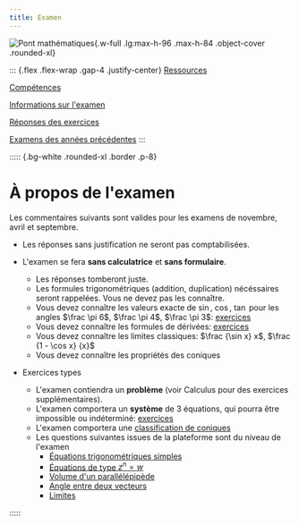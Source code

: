 ```yaml
---
title: Examen
---
```


![Pont mathématiques](/images/PM1C.png){.w-full .lg:max-h-96 .max-h-84 .object-cover .rounded-xl}

::: {.flex .flex-wrap .gap-4 .justify-center}
[Ressources](/PM1C/)

[Compétences](/PM1C/skills)

[Informations sur l'examen](/PM1C/exam)

<a href="/documents/pm1c-answers.pdf" target="_blank">Réponses des exercices</a>

[Examens des années précédentes](/PM1C/past-papers)
:::

::::: {.bg-white .rounded-xl .border .p-8}

# À propos de l'examen

Les commentaires suivants sont valides pour les examens de novembre, avril et septembre.

- Les réponses sans justification ne seront pas comptabilisées.

- L'examen se fera **sans calculatrice** et **sans formulaire**.
  - Les réponses tomberont juste.
  - Les formules trigonométriques (addition, duplication) nécéssaires seront rappelées.
    Vous ne devez pas les connaître.
  - Vous devez connaître les valeurs exacte de $\sin$, $\cos$, $\tan$ pour les angles $\frac \pi 6$, $\frac \pi 4$, $\frac \pi 3$: [exercices](/skills/trigonometry/values)
  - Vous devez connaître les formules de dérivées: [exercices](/skills/calculus/differentiate/basic)
  - Vous devez connaître les limites classiques: $\frac {\sin x} x$, $\frac {1 - \cos x} {x}$
  - Vous devez connaître les propriétés des coniques

- Exercices types
  - L'examen contiendra un **problème** (voir Calculus pour des exercices supplémentaires).
  - L'examen comportera un **système** de 3 équations, qui pourra être impossible ou indéterminé: [exercices](/skills/algebra/equations/simultaneous/3-vars)
  - L'examen comportera une [classification de coniques](/skills/geometry/conic-sections/classification)
  - Les questions suivantes issues de la plateforme sont du niveau de l'examen
     - [Équations trigonométriques simples](/skills/trigonometry/simple-equations)
     - [Équations de type $z^n = w$](/skills/algebra/complex/roots)
     - [Volume d'un parallélépipède](/skills/geometry/vectors/triple-product)
     - [Angle entre deux vecteurs](/skills/geometry/vectors/angle)
     - [Limites](https://learning.ecam.be/skills/calculus/limits/rational)

:::::
